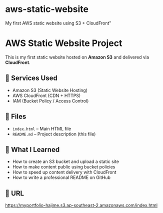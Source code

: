 # aws-static-website
My first AWS static website using S3 + CloudFront"
# AWS Static Website Project

This is my first static website hosted on **Amazon S3** and delivered via **CloudFront**.

## 🔧 Services Used

- Amazon S3 (Static Website Hosting)
- AWS CloudFront (CDN + HTTPS)
- IAM (Bucket Policy / Access Control)

## 📁 Files

- `index.html` – Main HTML file
- `README.md` – Project description (this file)


## 📝 What I Learned

- How to create an S3 bucket and upload a static site
- How to make content public using bucket policies
- How to speed up content delivery with CloudFront
- How to write a professional README on GitHub

## 📸 URL
https://myportfolio-hajime.s3.ap-southeast-2.amazonaws.com/index.html

